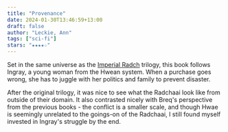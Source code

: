 ```yaml
---
title: "Provenance"
date: 2024-01-30T13:46:59+13:00
draft: false
author: "Leckie, Ann"
tags: ["sci-fi"]
stars: "★★★★☆"
---
```


Set in the same universe as the [Imperial Radch](../ancillary-justice) trilogy, this book follows Ingray, a young woman from the Hwean system. When a purchase goes wrong, she has to juggle with her politics and family to prevent disaster.

After the original trilogy, it was nice to see what the Radchaai look like from outside of their domain. It also contrasted nicely with Breq's perspective from the previous books - the conflict is a smaller scale, and though Hwae is seemingly unrelated to the goings-on of the Radchaai, I still found myself invested in Ingray's struggle by the end.